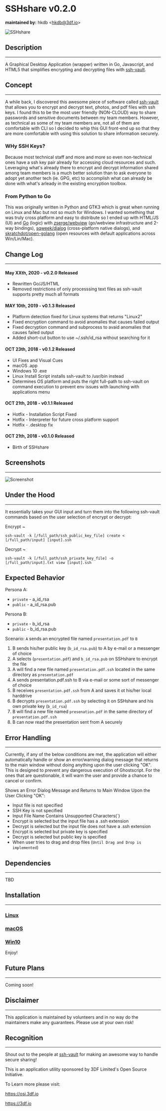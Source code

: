 # SSHshare v0.2.0
**maintained by:** hkdb \<<hkdb@3df.io>\><br />

![SSHshare](SSHshare-icon.png)

## Description
---
A Graphical Desktop Application (wrapper) written in Go, Javascript, and HTML5 that simplifies encrypting and decrypting files with [ssh-vault](https://ssh-vault.com).

## Concept
---
A while back, I discovered this awesome piece of software called [ssh-vault](https://ssh-vault.com) that allows you to encrypt and decrypt text, photos, and pdf files with ssh keys. I found this to be the most user friendly (NON-CLOUD) way to share passwords and sensitive documents between my team members. However, as technical as some of my team members are, not all of them are comfortable with CLI so I decided to whip this GUI front-end up so that they are more comfortable with using this solution to share information securely.

### WHy SSH Keys?

Because most technical staff and more and more so even non-technical ones have a ssh key pair already for accessing cloud resources and such. Leveraging what's already there to encrypt and decrypt information shared among team members is a much better solution than to ask everyone to adopt yet another tech (ie. GPG, etc) to accomplish what can already be done with what's arleady in the existing encryption toolbox.

### From Python to Go

This was originally written in Python and GTK3 which is great when running on Linux and Mac but not so much for Windows. I wanted something that was truly cross platform and easy to distribute so I ended up with HTML/JS (UI) and [Go](https://golang.org) (logic) with [zserge/webview](https://github.com/zserge/webview) (go/webview infrastructure and 2-way bindings), [sqweek/dialog](https://github.com/sqweek/dialog) (cross-platform native dialogs), and [skratchdot/open-golang](https://github.com/skratchdot/open-golang) (open resources with default applications across Win/Lin/Mac).

## Change Log
---

#### May XXth, 2020 - v0.2.0 Released

- Rewritten Go/JS/HTML
- Removed restrictions of only processsing text files as ssh-vault supports pretty much all formats

#### MAY 10th, 2019 - v0.1.3 Released

- Platform detection fixed for Linux systems that returns "Linux2"
- Fixed encryption command to avoid anomalies that causes failed output
- Fixed decryption command and subprocess to avaid anomalies that causes failed output
- Added short-cut button to use ~/.ssh/id_rsa without searching for it

#### OCT 23th, 2018 - v0.1.2 Released

- UI Fixes and Visual Cues
- macOS .app
- Windows 10 .exe
- Linux Install Script installs ssh-vault to /usr/bin instead
- Determines OS platform and puts the right full-path to ssh-vault on command execution to prevent env issues with launching with applications menu

#### OCT 21th, 2018 - v0.1.1 Released

- Hotfix - Installation Script Fixed
- Hotfix - Interpreter for future cross platform support
- Hotfix - .desktop fix

#### OCT 21th, 2018 - v0.1.0 Released

- Birth of SSHshare

## Screenshots
---
![Screenshot](Screenshot.png)

## Under the Hood
---
It essentially takes your GUI input and turn them into the following ssh-vault commands based on the user selection of encrypt or decrypt:

Encrypt ~

```
ssh-vault -k [/full_path/ssh_public_key_file] create < [/full_path/input] [input].ssh
```
Decrypt ~

```
ssh-vault -k [/full_path/ssh_private_key_file] -o [/full_path/input].txt view [input].ssh
```

## Expected Behavior

Persona A:  
- `private` - a_id_rsa
- `public` - a_id_rsa.pub

Persona B:
- `private` - b_id_rsa
- `public` - b_id_rsa.pub

Scenario: `A` sends an encrypted file named `presentation.pdf` to `B`
1. B sends his/her public key (`b_id_rsa.pub`) to A by e-mail or a messenger of choice
2. A selects (`presentation.pdf`) and `b_id_rsa.pub` on SSHshare to encrypt the file
3. A will find a new file named `presentation.pdf.ssh` located in the same directory as `presentation.pdf`
4. A sends presentation.pdf.ssh to B via e-mail or some sort of messenger of choice
5. B receives `presentation.pdf.ssh` from A and saves it ot his/her local harddrive
6. B decrypts `presentation.pdf.ssh` by selecting it on SSHshare and his own private key (`b_id_rsa`)
7. B will find a new file named `presenation.pdf` in the same directory of `presentation.pdf.ssh`
8. B can now read the presentation sent from A securely

## Error Handling
---

Currently, if any of the below conditions are met, the application will either automatically handle or show an error/warning dialog message that returns to the main window without doing anything upon the user clicking "OK". This is designed to prevent any dangerous execution of Ghostscript. For the ones that are questionable, it will warn the user and provide a chance to cancel or confirm.

Shows an Error Dialog Message and Returns to Main Window Upon the User Clicking "OK":

- Input file is not specified
- SSH Key is not specified
- Input File Name Contains Unsupported Characters(\`)
- Encrypt is selected but the input file has a .ssh extension
- Decrypt is selected but the input file does not have a .ssh extension
- Encrypt is selected but private key is specified
- Decrypt is selected but public key is specified
- When user tries to drag and drop files (`Until Drag and Drop is implemented`)

## Dependencies
---
TBD

## Installation
---

### [Linux](linux/README.md)
### [macOS](macos/README.md)
### [Win10](win/README.md)

Enjoy!

## Future Plans
---

Coming soon!


## Disclaimer
---
This application is maintained by volunteers and in no way do the maintainers make any guarantees. Please use at your own risk!

## Recognition
---
Shout out to the people at [ssh-vault](https://github.com/ssh-vault) for making an awesome way to handle secure sharing!

This is an application utility sponsored by 3DF Limited's Open Source Initiative.

To Learn more please visit:

https://osi.3df.io

https://3df.io

